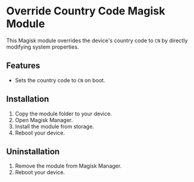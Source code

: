 # Override Country Code Magisk Module

This Magisk module overrides the device's country code to `CN` by directly modifying system properties.

## Features
- Sets the country code to `CN` on boot.

## Installation
1. Copy the module folder to your device.
2. Open Magisk Manager.
3. Install the module from storage.
4. Reboot your device.

## Uninstallation
1. Remove the module from Magisk Manager.
2. Reboot your device.